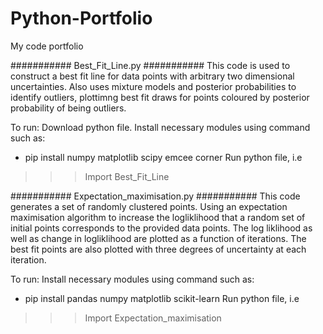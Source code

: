 # Python-Portfolio
My code portfolio

###########  Best_Fit_Line.py  ###########
This code is used to construct a best fit line for data points with arbitrary two dimensional uncertainties. 
Also uses mixture models and posterior probabilities to identify outliers, plottimng best fit draws for points 
coloured by posterior probability of being outliers.

To run:
Download python file.
Install necessary modules using command such as:
  - pip install numpy matplotlib scipy emcee corner
Run python file, i.e
  >>> Import Best_Fit_Line


###########  Expectation_maximisation.py  ###########
This code generates a set of randomly clustered points. Using an expectation maximisation algorithm to increase 
the logliklihood that a random set of initial points corresponds to the provided data points. The log liklihood
as well as change in logliklihood are plotted as a function of iterations. The best fit points are also plotted 
with three degrees of uncertainty at each iteration.

To run:
Install necessary modules using command such as:
  - pip install pandas numpy matplotlib scikit-learn
Run python file, i.e
  >>> Import Expectation_maximisation






